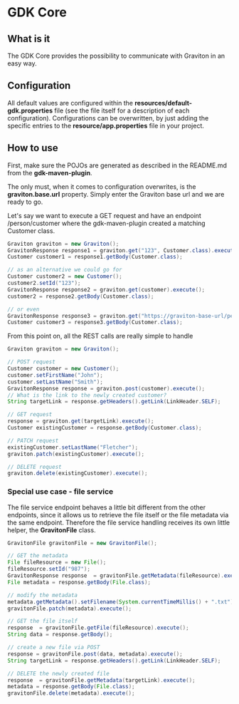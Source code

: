# GDK Core

## What is it
The GDK Core provides the possibility to communicate with Graviton in an easy way.

## Configuration
All default values are configured within the **resources/default-gdk.properties** file (see the file itself for a description of each configuration).
Configurations can be overwritten, by just adding the specific entries to the **resource/app.properties** file in your project.

## How to use

First, make sure the POJOs are generated as described in the README.md from the **gdk-maven-plugin**.

The only must, when it comes to configuration overwrites, is the **graviton.base.url** property. Simply enter the Graviton base url and we are ready to go.

Let's say we want to execute a GET request and have an endpoint /person/customer where the gdk-maven-plugin created a matching Customer class.

```java
Graviton graviton = new Graviton();
GravitonResponse response1 = graviton.get("123", Customer.class).execute();
Customer customer1 = response1.getBody(Customer.class);

// as an alternative we could go for
Customer customer2 = new Customer();
customer2.setId("123");
GravitonResponse response2 = graviton.get(customer).execute();
customer2 = response2.getBody(Customer.class);

// or even
GravitonResponse response3 = graviton.get("https://graviton-base-url/person/customer/123").execute();
Customer customer3 = response3.getBody(Customer.class);
```

From this point on, all the REST calls are really simple to handle

```java
Graviton graviton = new Graviton();

// POST request
Customer customer = new Customer();
customer.setFirstName("John");
customer.setLastName("Smith");
GravitonResponse response = graviton.post(customer).execute();
// What is the link to the newly created customer?
String targetLink = response.getHeaders().getLink(LinkHeader.SELF);

// GET request
response = graviton.get(targetLink).execute();
Customer existingCustomer = response.getBody(Customer.class);

// PATCH request
existingCustomer.setLastName("Fletcher");
graviton.patch(existingCustomer).execute();

// DELETE request
graviton.delete(existingCustomer).execute();

```

### Special use case - file service

The file service endpoint behaves a little bit different from the other endpoints, since it allows us to retrieve the file itself or the file metadata via the same endpoint. Therefore the file service handling receives its own little helper, the **GravitonFile** class.

```java
GravitonFile gravitonFile = new GravitonFile();

// GET the metadata
File fileResource = new File();
fileResource.setId("987");
GravitonResponse response  = gravitonFile.getMetadata(fileResource).execute();
File metadata = response.getBody(File.class);

// modify the metadata
metadata.getMetadata().setFilename(System.currentTimeMillis() + ".txt");
gravitonFile.patch(metadata).execute();

// GET the file itself
response  = gravitonFile.getFile(fileResource).execute();
String data = response.getBody();

// create a new file via POST
response = gravitonFile.post(data, metadata).execute();
String targetLink = response.getHeaders().getLink(LinkHeader.SELF);

// DELETE the newly created file
response  = gravitonFile.getMetadata(targetLink).execute();
metadata = response.getBody(File.class);
gravitonFile.delete(metadata).execute();
```
